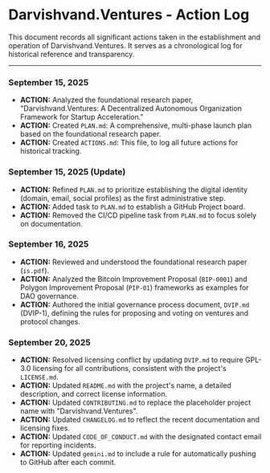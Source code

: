 # Darvishvand.Ventures - Action Log

This document records all significant actions taken in the establishment and operation of Darvishvand.Ventures. It serves as a chronological log for historical reference and transparency.

---

### September 15, 2025

*   **ACTION:** Analyzed the foundational research paper, "Darvishvand.Ventures: A Decentralized Autonomous Organization Framework for Startup Acceleration."
*   **ACTION:** Created `PLAN.md`: A comprehensive, multi-phase launch plan based on the foundational research paper.
*   **ACTION:** Created `ACTIONS.md`: This file, to log all future actions for historical tracking.

### September 15, 2025 (Update)

*   **ACTION:** Refined `PLAN.md` to prioritize establishing the digital identity (domain, email, social profiles) as the first administrative step.
*   **ACTION:** Added task to `PLAN.md` to establish a GitHub Project board.
*   **ACTION:** Removed the CI/CD pipeline task from `PLAN.md` to focus solely on documentation.

### September 16, 2025

*   **ACTION:** Reviewed and understood the foundational research paper (`is.pdf`).
*   **ACTION:** Analyzed the Bitcoin Improvement Proposal (`BIP-0001`) and Polygon Improvement Proposal (`PIP-01`) frameworks as examples for DAO governance.
*   **ACTION:** Authored the initial governance process document, `DVIP.md` (DVIP-1), defining the rules for proposing and voting on ventures and protocol changes.

### September 20, 2025

*   **ACTION:** Resolved licensing conflict by updating `DVIP.md` to require GPL-3.0 licensing for all contributions, consistent with the project's `LICENSE.md`.
*   **ACTION:** Updated `README.md` with the project's name, a detailed description, and correct license information.
*   **ACTION:** Updated `CONTRIBUTING.md` to replace the placeholder project name with "Darvishvand.Ventures".
*   **ACTION:** Updated `CHANGELOG.md` to reflect the recent documentation and licensing fixes.
*   **ACTION:** Updated `CODE_OF_CONDUCT.md` with the designated contact email for reporting incidents.
*   **ACTION:** Updated `gemini.md` to include a rule for automatically pushing to GitHub after each commit.
